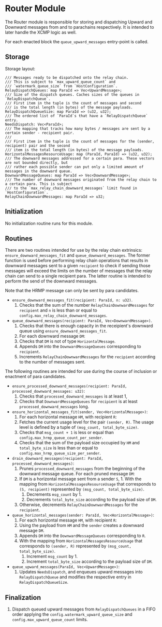 # Router Module

The Router module is responsible for storing and dispatching Upward and Downward messages from and to parachains respectively. It is intended to later handle the XCMP logic as well.

For each enacted block the `queue_upward_messages` entry-point is called.

## Storage

Storage layout:

```rust,ignore
/// Messages ready to be dispatched onto the relay chain.
/// This is subject to `max_upward_queue_count` and
/// `watermark_queue_size` from `HostConfiguration`.
RelayDispatchQueues: map ParaId => Vec<UpwardMessage>;
/// Size of the dispatch queues. Caches sizes of the queues in `RelayDispatchQueue`.
/// First item in the tuple is the count of messages and second
/// is the total length (in bytes) of the message payloads.
RelayDispatchQueueSize: map ParaId => (u32, u32);
/// The ordered list of `ParaId`s that have a `RelayDispatchQueue` entry.
NeedsDispatch: Vec<ParaId>;
/// The mapping that tracks how many bytes / messages are sent by a certain sender - recipient pair.
///
/// First item in the tuple is the count of messages for the (sender, recipient) pair and the second
/// item is the total length (in bytes) of the message payloads.
HorizontalMessagesResourceUsage: map (ParaId, ParaId) => (u32, u32);
/// The downward messages addressed for a certain para. These vectors are not bounded directly, but
/// rather each possible sender can put only a limited amount of messages in the downward queue.
DownwardMessageQueues: map ParaId => Vec<DownwardMessage>;
/// The number of downward messages originated from the relay chain to a certain para. This is subject
/// to the `max_relay_chain_downward_messages` limit found in `HostConfiguration`.
RelayChainDownwardMessages: map ParaId => u32;
```

## Initialization

No initialization routine runs for this module.

## Routines

There are two routines intended for use by the relay chain extrinsics: `ensure_downward_messages_fit`
and `queue_downward_messages`. The former function is used before performing relay chain operations
that results in downward messages sent to a given `recipient` to check if sending those messages will
exceed the limits on the number of messages that the relay chain can send to a single recipient para.
The latter routine is intended to perform the send of the downward messages.

Note that the HRMP message can only be sent by para candidates.

* `ensure_downward_messages_fit(recipient: ParaId, n: u32)`.
  1. Checks that the sum of the number `RelayChainDownwardMessages` for `recipient` and `n` is less
  than or equal to `config.max_relay_chain_downward_messages`.
* `queue_downward_messages(recipient: ParaId, Vec<DownwardMessage>)`.
  1. Checks that there is enough capacity in the receipient's downward queue using `ensure_downward_messages_fit`.
  1. For each downward message `DM`:
    1. Checks that `DM` is not of type `HorizontalMessage`.
    1. Appends `DM` into the `DownwardMessageQueues` corresponding to `recipient`.
  1. Increments `RelayChainDownwardMessages` for the `recipient` according to the number of messages sent.

The following routines are intended for use during the course of inclusion or enactment of para candidates.

* `ensure_processed_downward_messages(recipient: ParaId, processed_downward_messages: u32)`:
  1. Checks that `processed_downward_messages` is at least 1,
  1. Checks that `DownwardMessageQueues` for `recipient` is at least `processed_downward_messages` long.
* `ensure_horizontal_messages_fit(sender, Vec<HorizontalMessage>)`:
  1. For each horizontal message `HM`, with recipient `R`:
    1. Fetches the current usage level for the pair `(sender, R)`. The usage level is defined by
    a tuple of `(msg_count, total_byte_size)`.
    1. Checks that `msg_count + 1` is less or equal than `config.max_hrmp_queue_count_per_sender`.
    1. Checks that the sum of the payload size occupied by `HM` and `total_byte_size` is less than or
    equal to `config.max_hrmp_queue_size_per_sender`.
* `drain_downward_messages(recipient: ParaId, processed_downward_messages)`:
  1. Prunes `processed_downward_messages` from the beginning of the downward message queue. For each pruned message `DM`:
    1. If `DM` is a horizontal message sent from a sender `S`,
      1. With the mapping from `HorizontalMessagesResourceUsage` that corresponds to `(S, recipient)` represented by
      `(msg_count, total_byte_size)`.
          1. Decrements `msg_count` by 1.
          1. Decrements `total_byte_size` according to the payload size of `DM`.
    1. Otherwise, decrements `RelayChainDownwardMessages` for the `recipient`.
* `queue_horizontal_messages(sender: ParaId, Vec<HorizontalMessage>)`:
  1. For each horizontal message `HM`, with recipient `R`:
    1. Using the payload from `HM` and the `sender` creates a downward message `DM`.
    1. Appends `DM` into the `DownwardMessageQueues` corresponding to `R`.
    1. With the mapping from `HorizontalMessagesResourceUsage` that corresponds to `(sender, R)` represented by
      `(msg_count, total_byte_size)`.
        1. Increment `msg_count` by 1.
        1. Increment `total_byte_size` according to the payload size of `DM`.
* `queue_upward_messages(ParaId, Vec<UpwardMessage>)`:
  1. Updates `NeedsDispatch`, and enqueues upward messages into `RelayDispatchQueue` and modifies the respective entry in `RelayDispatchQueueSize`.

## Finalization

  1. Dispatch queued upward messages from `RelayDispatchQueues` in a FIFO order applying the `config.watermark_upward_queue_size` and `config.max_upward_queue_count` limits.
